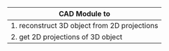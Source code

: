 |                CAD Module to                 |
|----------------------------------------------|
| 1. reconstruct 3D object from 2D projections |
| 2. get 2D projections of 3D object           |
